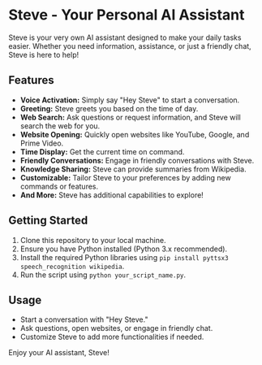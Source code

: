 # Steve - Your Personal AI Assistant

Steve is your very own AI assistant designed to make your daily tasks easier. Whether you need information, assistance, or just a friendly chat, Steve is here to help!

<h2>Features</h2>
    <ul>
        <li><strong>Voice Activation:</strong> Simply say "Hey Steve" to start a conversation.</li>
        <li><strong>Greeting:</strong> Steve greets you based on the time of day.</li>
        <li><strong>Web Search:</strong> Ask questions or request information, and Steve will search the web for you.</li>
        <li><strong>Website Opening:</strong> Quickly open websites like YouTube, Google, and Prime Video.</li>
        <li><strong>Time Display:</strong> Get the current time on command.</li>
        <li><strong>Friendly Conversations:</strong> Engage in friendly conversations with Steve.</li>
        <li><strong>Knowledge Sharing:</strong> Steve can provide summaries from Wikipedia.</li>
        <li><strong>Customizable:</strong> Tailor Steve to your preferences by adding new commands or features.</li>
        <li><strong>And More:</strong> Steve has additional capabilities to explore!</li>
    </ul>
    <h2>Getting Started</h2>
    <ol>
        <li>Clone this repository to your local machine.</li>
        <li>Ensure you have Python installed (Python 3.x recommended).</li>
        <li>Install the required Python libraries using <code>pip install pyttsx3 speech_recognition wikipedia</code>.</li>
        <li>Run the script using <code>python your_script_name.py</code>.</li>
    </ol>
    <h2>Usage</h2>
    <ul>
        <li>Start a conversation with "Hey Steve."</li>
        <li>Ask questions, open websites, or engage in friendly chat.</li>
        <li>Customize Steve to add more functionalities if needed.</li>
    </ul>
    <p>Enjoy your AI assistant, Steve!</p>
